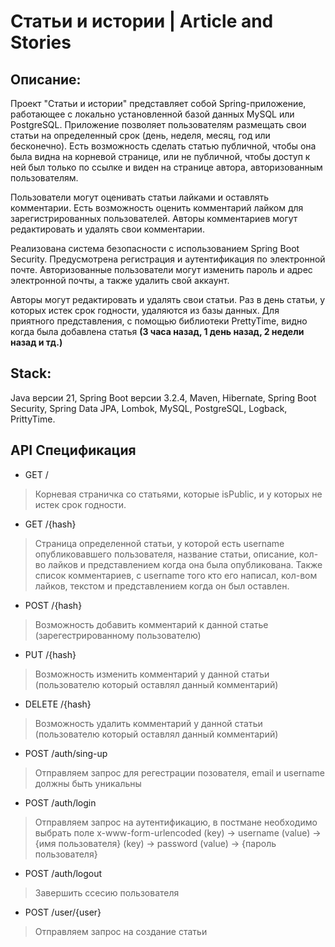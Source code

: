 # Статьи и истории | Article and Stories

## Описание:
Проект "Статьи и истории" представляет собой Spring-приложение, работающее с локально установленной базой данных MySQL или PostgreSQL. Приложение позволяет пользователям размещать свои статьи на определенный срок (день, неделя, месяц, год или бесконечно). Есть возможность сделать статью публичной, чтобы она была видна на корневой странице, или не публичной, чтобы доступ к ней был только по ссылке и виден на странице автора, авторизованным пользователям.

Пользователи могут оценивать статьи лайками и оставлять комментарии. Есть возможность оценить комментарий лайком для зарегистрированных пользователей. Авторы комментариев могут редактировать и удалять свои комментарии.

Реализована система безопасности с использованием Spring Boot Security. Предусмотрена регистрация и аутентификация по электронной почте. Авторизованные пользователи могут изменить пароль и адрес электронной почты, а также удалить свой аккаунт.

Авторы могут редактировать и удалять свои статьи. Раз в день статьи, у которых истек срок годности, удаляются из базы данных.
Для приятного представления, с помощью библиотеки PrettyTime, видно когда была добавлена статья **(3 часа назад, 1 день назад, 2 недели назад и тд.)**

## Stack:
Java версии 21, Spring Boot версии 3.2.4, Maven, Hibernate, Spring Boot Security, Spring Data JPA, Lombok, MySQL, PostgreSQL, Logback, PrittyTime.

## API Спецификация

* GET /

> Корневая страничка со статьями, которые isPublic, и у которых не истек срок годности.

* GET /{hash}

> Страница определенной статьи, у которой есть username опубликовавшего пользователя, название статьи, описание, кол-во лайков и представлением когда она была опубликована.
> Также список комментариев, с username того кто его написал, кол-вом лайков, текстом и представлением когда он был оставлен. 

* POST /{hash}

> Возможность добавить комментарий к данной статье (зарегестрированному пользователю)

* PUT /{hash}

> Возможность изменить комментарий у данной статьи (пользователю который оставлял данный комментарий)

* DELETE /{hash}

> Возможность удалить комментарий у данной статьи (пользователю который оставлял данный комментарий)

* POST /auth/sing-up

> Отправляем запрос для регестрации позователя, email и username должны быть уникальны

* POST /auth/login

> Отправляем запрос на аутентификацию, в постмане необходимо выбрать поле x-www-form-urlencoded
> (key) -> username (value) -> {имя пользователя}
> (key) -> password (value) -> {пароль пользователя}

* POST /auth/logout

> Завершить ссесию пользователя

* POST /user/{user}

> Отправляем запрос на создание статьи 

